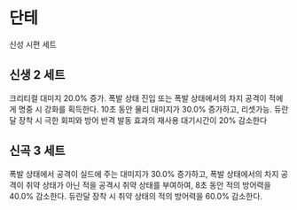 # 단테

신성 시편 세트

## 신생 2 세트

크리티컬 대미지 20.0% 증가. 폭발 상태 진입 또는 폭발 상태에서의 차지 공격이 적에게 명중 시 강화를 획득한다. 10초 동안 물리 대미지가 30.0% 증가하고, 리셋가능. 듀란달 장착 시 극한 회피와 방어 반격 발동 효과의 재사용 대기시간이 20% 감소한다

## 신곡 3 세트

폭발 상태에서 공격이 실드에 주는 대미지가 30.0% 증가하고, 폭발 상태에서의 차지 공격이 취약 상태가 아닌 적을 공격시 취약 상태를 부여하여, 8초 동안 적의 방어력을 40.0% 감소한다. 듀란달 장착 시 취약 상태의 적의 방어력을 60.0% 감소한다.
